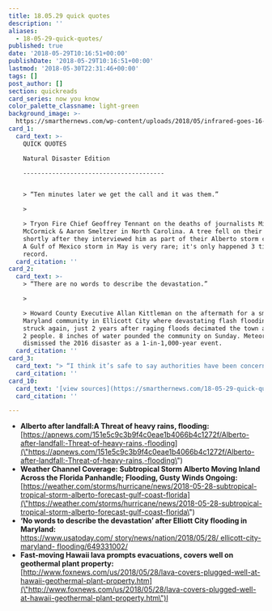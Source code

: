 ```yaml
---
title: 18.05.29 quick quotes
description: ''
aliases:
  - 18-05-29-quick-quotes/
published: true
date: '2018-05-29T10:16:51+00:00'
publishDate: '2018-05-29T10:16:51+00:00'
lastmod: '2018-05-30T22:31:46+00:00'
tags: []
post_author: []
section: quickreads
card_series: now you know
color_palette_classname: light-green
background_image: >-
  https://smarthernews.com/wp-content/uploads/2018/05/infrared-goes-16-harvey.png
card_1:
  card_text: >-
    QUICK QUOTES  

    Natural Disaster Edition

    ---------------------------------------


    > “Ten minutes later we get the call and it was them.”

    > 

    > Tryon Fire Chief Geoffrey Tennant on the deaths of journalists Mike
    McCormick & Aaron Smeltzer in North Carolina. A tree fell on their vehicle
    shortly after they interviewed him as part of their Alberto storm coverage.
    A Gulf of Mexico storm in May is very rare; it's only happened 3 times on
    record.
  card_citation: ''
card_2:
  card_text: >-
    > “There are no words to describe the devastation.”

    > 

    > Howard County Executive Allan Kittleman on the aftermath for a small
    Maryland community in Ellicott City where devastating flash flooding has
    struck again, just 2 years after raging floods decimated the town and killed
    2 people. 8 inches of water pounded the community on Sunday. Meteorologists
    dismissed the 2016 disaster as a 1-in-1,000-year event.
  card_citation: ''
card_3:
  card_text: "> “I think it’s safe to say authorities have been concerned about the flow of lava onto the plant property since the eruption started.”n> n> David Mace, FEMA spokesman as lava from Hawaiiax19s Kilauea volcano covered one of the wells at the island's geothermal power plant, prompting fears of a toxic gas leak. Authorities urge residents to evacuate the area due to fast-moving flows."
  card_citation: ''
card_10:
  card_text: '[view sources](https://smarthernews.com/18-05-29-quick-quotes/)'
  card_citation: ''

---
```

*   **Alberto after landfall:A Threat of heavy rains, flooding:**  
    [https://apnews.com/151e5c9c3b9f4c0eae1b4066b4c1272f/Alberto-after-landfall:-Threat-of-heavy-rains,-flooding](\"https://apnews.com/151e5c9c3b9f4c0eae1b4066b4c1272f/Alberto-after-landfall:-Threat-of-heavy-rains,-flooding\")
*   **Weather Channel Coverage: Subtropical Storm Alberto Moving Inland Across the Florida Panhandle; Flooding, Gusty Winds Ongoing:**  
    [https://weather.com/storms/hurricane/news/2018-05-28-subtropical-tropical-storm-alberto-forecast-gulf-coast-florida](\"https://weather.com/storms/hurricane/news/2018-05-28-subtropical-tropical-storm-alberto-forecast-gulf-coast-florida\")
*   **‘No words to describe the devastation’ after Elliott City flooding in Maryland:**  
    [https://www.usatoday.com/ story/news/nation/2018/05/28/ ellicott-city-maryland- flooding/649331002/](\"https://www.usatoday.com/)
*   **Fast-moving Hawaii lava prompts evacuations, covers well on geothermal plant property:**  
    [http://www.foxnews.com/us/2018/05/28/lava-covers-plugged-well-at-hawaii-geothermal-plant-property.htm](\"http://www.foxnews.com/us/2018/05/28/lava-covers-plugged-well-at-hawaii-geothermal-plant-property.htm\")l